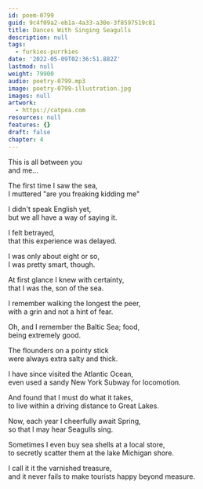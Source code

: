 ```yaml
---
id: poem-0799
guid: 9c4f09a2-eb1a-4a33-a30e-3f8597519c81
title: Dances With Singing Seagulls
description: null
tags:
  - furkies-purrkies
date: '2022-05-09T02:36:51.882Z'
lastmod: null
weight: 79900
audio: poetry-0799.mp3
image: poetry-0799-illustration.jpg
images: null
artwork:
  - https://catpea.com
resources: null
features: {}
draft: false
chapter: 4
---
```


This is all between you\
and me...

The first time I saw the sea,\
I muttered "are you freaking kidding me"

I didn't speak English yet,\
but we all have a way of saying it.

I felt betrayed,\
that this experience was delayed.

I was only about eight or so,\
I was pretty smart, though.

At first glance I knew with certainty,\
that I was the, son of the sea.

I remember walking the longest the peer,\
with a grin and not a hint of fear.

Oh, and I remember the Baltic Sea; food,\
being extremely good.

The flounders on a pointy stick\
were always extra salty and thick.

I have since visited the Atlantic Ocean,\
even used a sandy New York Subway for locomotion.

And found that I must do what it takes,\
to live within a driving distance to Great Lakes.

Now, each year I cheerfully await Spring,\
so that I may hear Seagulls sing.

Sometimes I even buy sea shells at a local store,\
to secretly scatter them at the lake Michigan shore.

I call it it the varnished treasure,\
and it never fails to make tourists happy beyond measure.
